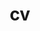 ---
layout: cv
permalink: /cv/
title: cv
nav: true
nav_order: 5
cv_pdf: Toddy_CV_Work.pdf
description: Download my Complete CV
---